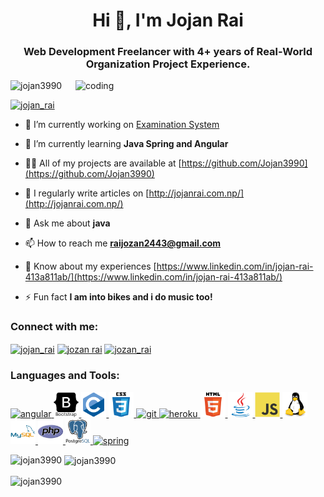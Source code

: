 <h1 align="center">Hi 👋, I'm Jojan Rai</h1>
<h3 align="center">Web Development Freelancer with 4+ years of Real-World Organization Project Experience.</h3>

<img align="right" alt="coding" width="400" src="https://mir-s3-cdn-cf.behance.net/project_modules/max_1200/06f21a161921919.63cd7887d0a70.gif">

<p align="left"> <img src="https://komarev.com/ghpvc/?username=jojan3990&label=Profile%20views&color=0e75b6&style=flat" alt="jojan3990" /> </p>

<p align="left"> <a href="https://twitter.com/jojan_rai" target="blank"><img src="https://img.shields.io/twitter/follow/jojan_rai?logo=twitter&style=for-the-badge" alt="jojan_rai" /></a> </p>

- 🔭 I’m currently working on [Examination System](https://github.com/Jojan3990/ExaminationSystemSpring)

- 🌱 I’m currently learning **Java Spring and Angular**

- 👨‍💻 All of my projects are available at [https://github.com/Jojan3990](https://github.com/Jojan3990)

- 📝 I regularly write articles on [http://jojanrai.com.np/](http://jojanrai.com.np/)

- 💬 Ask me about **java**

- 📫 How to reach me **raijozan2443@gmail.com**

- 📄 Know about my experiences [https://www.linkedin.com/in/jojan-rai-413a811ab/](https://www.linkedin.com/in/jojan-rai-413a811ab/)

- ⚡ Fun fact **I am into bikes and i do music too!**

<h3 align="left">Connect with me:</h3>
<p align="left">
<a href="https://twitter.com/jojan_rai" target="blank"><img align="center" src="https://raw.githubusercontent.com/rahuldkjain/github-profile-readme-generator/master/src/images/icons/Social/twitter.svg" alt="jojan_rai" height="30" width="40" /></a>
<a href="https://fb.com/jozan rai" target="blank"><img align="center" src="https://raw.githubusercontent.com/rahuldkjain/github-profile-readme-generator/master/src/images/icons/Social/facebook.svg" alt="jozan rai" height="30" width="40" /></a>
<a href="https://instagram.com/jozan_rai" target="blank"><img align="center" src="https://raw.githubusercontent.com/rahuldkjain/github-profile-readme-generator/master/src/images/icons/Social/instagram.svg" alt="jozan_rai" height="30" width="40" /></a>
</p>

<h3 align="left">Languages and Tools:</h3>
<p align="left"> <a href="https://angular.io" target="_blank" rel="noreferrer"> <img src="https://angular.io/assets/images/logos/angular/angular.svg" alt="angular" width="40" height="40"/> </a> <a href="https://getbootstrap.com" target="_blank" rel="noreferrer"> <img src="https://raw.githubusercontent.com/devicons/devicon/master/icons/bootstrap/bootstrap-plain-wordmark.svg" alt="bootstrap" width="40" height="40"/> </a> <a href="https://www.cprogramming.com/" target="_blank" rel="noreferrer"> <img src="https://raw.githubusercontent.com/devicons/devicon/master/icons/c/c-original.svg" alt="c" width="40" height="40"/> </a> <a href="https://www.w3schools.com/css/" target="_blank" rel="noreferrer"> <img src="https://raw.githubusercontent.com/devicons/devicon/master/icons/css3/css3-original-wordmark.svg" alt="css3" width="40" height="40"/> </a> <a href="https://git-scm.com/" target="_blank" rel="noreferrer"> <img src="https://www.vectorlogo.zone/logos/git-scm/git-scm-icon.svg" alt="git" width="40" height="40"/> </a> <a href="https://heroku.com" target="_blank" rel="noreferrer"> <img src="https://www.vectorlogo.zone/logos/heroku/heroku-icon.svg" alt="heroku" width="40" height="40"/> </a> <a href="https://www.w3.org/html/" target="_blank" rel="noreferrer"> <img src="https://raw.githubusercontent.com/devicons/devicon/master/icons/html5/html5-original-wordmark.svg" alt="html5" width="40" height="40"/> </a> <a href="https://www.java.com" target="_blank" rel="noreferrer"> <img src="https://raw.githubusercontent.com/devicons/devicon/master/icons/java/java-original.svg" alt="java" width="40" height="40"/> </a> <a href="https://developer.mozilla.org/en-US/docs/Web/JavaScript" target="_blank" rel="noreferrer"> <img src="https://raw.githubusercontent.com/devicons/devicon/master/icons/javascript/javascript-original.svg" alt="javascript" width="40" height="40"/> </a> <a href="https://www.linux.org/" target="_blank" rel="noreferrer"> <img src="https://raw.githubusercontent.com/devicons/devicon/master/icons/linux/linux-original.svg" alt="linux" width="40" height="40"/> </a> <a href="https://www.mysql.com/" target="_blank" rel="noreferrer"> <img src="https://raw.githubusercontent.com/devicons/devicon/master/icons/mysql/mysql-original-wordmark.svg" alt="mysql" width="40" height="40"/> </a> <a href="https://www.php.net" target="_blank" rel="noreferrer"> <img src="https://raw.githubusercontent.com/devicons/devicon/master/icons/php/php-original.svg" alt="php" width="40" height="40"/> </a> <a href="https://www.postgresql.org" target="_blank" rel="noreferrer"> <img src="https://raw.githubusercontent.com/devicons/devicon/master/icons/postgresql/postgresql-original-wordmark.svg" alt="postgresql" width="40" height="40"/> </a> <a href="https://spring.io/" target="_blank" rel="noreferrer"> <img src="https://www.vectorlogo.zone/logos/springio/springio-icon.svg" alt="spring" width="40" height="40"/> </a> </p>

<p><img align="left" src="https://github-readme-stats.vercel.app/api/top-langs?username=jojan3990&show_icons=true&locale=en&layout=compact" alt="jojan3990" /></p>

<p>&nbsp;<img align="center" src="https://github-readme-stats.vercel.app/api?username=jojan3990&show_icons=true&locale=en" alt="jojan3990" /></p>

<p><img align="center" src="https://github-readme-streak-stats.herokuapp.com/?user=jojan3990&" alt="jojan3990" /></p>
